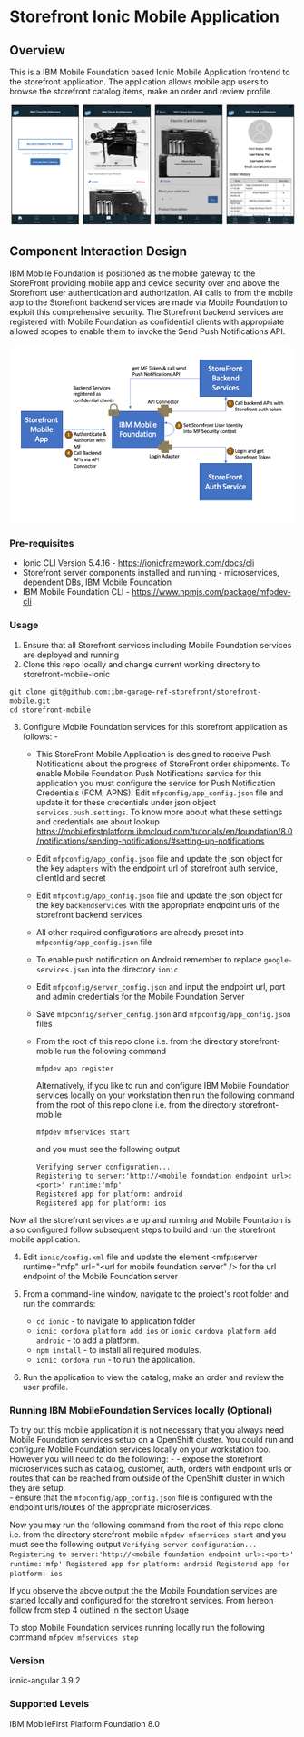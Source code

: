 Storefront Ionic Mobile Application
===
## Overview
This is a IBM Mobile Foundation based Ionic Mobile Application frontend to the storefront application.  The application allows mobile app users to browse the storefront catalog items, make an order and review profile.

![Storefront Screenshot](images/mobile-screenshot.png)

## Component Interaction Design
IBM Mobile Foundation is positioned as the mobile gateway to the StoreFront providing mobile app and device security over and above the Storefront user authentication and authorization.  All calls to from the mobile app to the Storefront backend services are made via Mobile Foundation to exploit this comprehensive security. The Storefront backend services are registered with Mobile Foundation as confidential clients with appropriate allowed scopes to enable them to invoke the Send Push Notifications API.

![MFInteractions](images/MFInteraction.png)

### Pre-requisites
- Ionic CLI Version 5.4.16 - https://ionicframework.com/docs/cli
- Storefront server components installed and running - microservices, dependent DBs, IBM Mobile Foundation
- IBM Mobile Foundation CLI - https://www.npmjs.com/package/mfpdev-cli

### Usage
1. Ensure that all Storefront services including Mobile Foundation services are deployed and running
2. Clone this repo locally and change current working directory to storefront-mobile-ionic
```
git clone git@github.com:ibm-garage-ref-storefront/storefront-mobile.git
cd storefront-mobile
```
3. Configure Mobile Foundation services for this storefront application as follows: -
    - This StoreFront Mobile Application is designed to receive Push Notifications about the progress of StoreFront order shippments. To enable Mobile Foundation Push Notifications service for this application you must configure the service for Push Notification Credentials (FCM, APNS).  Edit `mfpconfig/app_config.json` file and update it for these credentials under json object `services.push.settings`.  To know more about what these settings and credentials are about lookup https://mobilefirstplatform.ibmcloud.com/tutorials/en/foundation/8.0/notifications/sending-notifications/#setting-up-notifications 
    - Edit `mfpconfig/app_config.json` file and update the json object for the key `adapters` with the endpoint url of storefront auth service, clientId and secret
    - Edit `mfpconfig/app_config.json` file and update the json object for the key `backendservices` with the appropriate endpoint urls of the storefront backend services
    - All other required configurations are already preset into `mfpconfig/app_config.json` file
    - To enable push notification on Android remember to replace `google-services.json` into the directory `ionic` 
    - Edit `mfpconfig/server_config.json` and input the endpoint url, port and admin credentials for the Mobile Foundation Server
    - Save `mfpconfig/server_config.json` and `mfpconfig/app_config.json` files
    - From the root of this repo clone i.e. from the directory storefront-mobile run the following command
      ```
      mfpdev app register
      ``` 
      Alternatively, if you like to run and configure IBM Mobile Foundation services locally on your workstation then run the following command from the root of this repo clone i.e. from the directory storefront-mobile
      ```
      mfpdev mfservices start
      ``` 
      
      and you must see the following output
      ```
      Verifying server configuration...
      Registering to server:'http://<mobile foundation endpoint url>:<port>' runtime:'mfp'
      Registered app for platform: android
      Registered app for platform: ios
      ```
Now all the storefront services are up and running and Mobile Fountation is also configured follow subsequent steps to build and run the storefront mobile application.

4. Edit `ionic/config.xml` file and update the element <mfp:server runtime="mfp" url="<url for mobile foundation server" /> for the url endpoint of the Mobile Foundation server
5. From a command-line window, navigate to the project's root folder and run the commands:
    - `cd ionic` - to navigate to application folder
    - `ionic cordova platform add ios` or `ionic cordova platform add android` - to add a platform.
    - `npm install` - to install all required modules.
    - `ionic cordova run` - to run the application.

6. Run the application to view the catalog, make an order and review the user profile.
 
### Running IBM MobileFoundation Services locally (Optional)
To try out this mobile application it is not necessary that you always need Mobile Foundation services setup on a OpenShift cluster.  You could run and configure Mobile Foundation services locally on your workstation too.  However you will need to do the following: -
     - expose the storefront microservices such as catalog, customer, auth, orders with endpoint urls or routes that can be reached from outside of the OpenShift cluster in which they are setup.  
     - ensure that the  `mfpconfig/app_config.json` file is configured with the endpoint urls/routes of the appropriate microservices.  
     
Now you may run the following command from the root of this repo clone i.e. from the directory storefront-mobile
      ```
      mfpdev mfservices start
      ``` 
      and you must see the following output
      ```
      Verifying server configuration...
      Registering to server:'http://<mobile foundation endpoint url>:<port>' runtime:'mfp'
      Registered app for platform: android
      Registered app for platform: ios
     ```
     
If you observe the above output the the Mobile Foundation services are started locally and configured for the storefront services.  From hereon follow from step 4 outlined in the section [Usage](#usage)

To stop Mobile Foundation services running locally run the following command
      ```
      mfpdev mfservices stop
      ```


### Version
ionic-angular 3.9.2

### Supported Levels
IBM MobileFirst Platform Foundation 8.0

